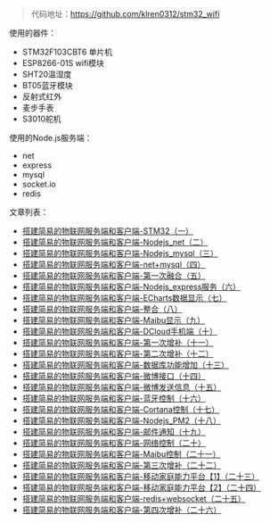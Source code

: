 >代码地址：https://github.com/klren0312/stm32_wifi

使用的器件：

 - STM32F103CBT6 单片机
 - ESP8266-01S wifi模块
 - SHT20温湿度
 - BT05蓝牙模块
 - 反射式红外
 - 麦步手表
 - S3010舵机


使用的Node.js服务端：

 - net
 - express
 - mysql
 - socket.io
 - redis


文章列表：

 - [搭建简易的物联网服务端和客户端-STM32（一）](http://www.jianshu.com/p/233ce211446f)
 - [搭建简易的物联网服务端和客户端-Nodejs_net（二）](http://www.jianshu.com/p/289683c96346)
 - [搭建简易的物联网服务端和客户端-Nodejs_mysql（三）](http://www.jianshu.com/p/3ec5b5ec53a5)
 - [搭建简易的物联网服务端和客户端-net+mysql（四）](http://www.jianshu.com/p/80eff97e39b6)
 - [搭建简易的物联网服务端和客户端-第一次融合（五）](http://www.jianshu.com/p/16799e256e0a)
 - [搭建简易的物联网服务端和客户端-Nodejs_express服务（六）](http://www.jianshu.com/p/462144651ee8)
 - [搭建简易的物联网服务端和客户端-ECharts数据显示（七）](http://www.jianshu.com/p/855d7fc25d10)
 - [搭建简易的物联网服务端和客户端-整合（八）](http://www.jianshu.com/p/e8ab20c70b5f)
 - [搭建简易的物联网服务端和客户端-Maibu显示（九）](http://www.jianshu.com/p/54af2d858908)
 - [搭建简易的物联网服务端和客户端-DCloud手机端（十）](http://www.jianshu.com/p/61f236902b8b)
 - [搭建简易的物联网服务端和客户端-第一次增补（十一）](http://www.jianshu.com/p/9f19445453a7)
 - [搭建简易的物联网服务端和客户端-第二次增补（十二）](http://www.jianshu.com/p/bf0103f3b783)
 - [搭建简易的物联网服务端和客户端-数据库功能增加（十三）](http://www.jianshu.com/p/b88704af9ac5)
 - [搭建简易的物联网服务端和客户端-微博接口（十四）](http://www.jianshu.com/p/82591f02530a)
 - [搭建简易的物联网服务端和客户端-微博发送信息（十五）](http://www.jianshu.com/p/340110f5de8d)
 - [搭建简易的物联网服务端和客户端-蓝牙控制（十六）](http://www.jianshu.com/p/273ecb73ac9b)
 - [搭建简易的物联网服务端和客户端-Cortana控制（十七）](http://www.jianshu.com/p/6a60c48eefe5)
 - [搭建简易的物联网服务端和客户端-Nodejs_PM2（十八）](http://www.jianshu.com/p/74d4a58eeb3d)
 - [搭建简易的物联网服务端和客户端-邮件通知（十九）](http://www.jianshu.com/p/2a17b2bd57cb)
 - [搭建简易的物联网服务端和客户端-网络控制（二十）](http://www.jianshu.com/p/f21b6665d807)
 - [搭建简易的物联网服务端和客户端-Maibu控制（二十一）](http://www.jianshu.com/p/9d16fac7cd15)
 - [搭建简易的物联网服务端和客户端-第三次增补（二十二）](http://www.jianshu.com/p/206cf7d63555)
 - [搭建简易的物联网服务端和客户端-移动家庭能力平台【1】（二十三）](http://www.jianshu.com/p/2ad5e9df4db7)
 - [搭建简易的物联网服务端和客户端-移动家庭能力平台【2】（二十四）](http://www.jianshu.com/p/e1dd1a668d5b)
 - [搭建简易的物联网服务端和客户端-redis+websocket（二十五）](http://www.jianshu.com/p/10ac501b36fd)
 - [搭建简易的物联网服务端和客户端-第四次增补（二十六）](http://www.jianshu.com/p/81a859e931d7)


